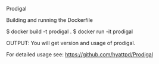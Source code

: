 Prodigal

Building and running the Dockerfile

$ docker build -t prodigal .
$ docker run -it prodigal 

OUTPUT:
 You will get version and usage of prodigal.

For detailed usage see: https://github.com/hyattpd/Prodigal
